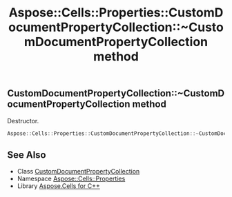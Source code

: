 ﻿---
title: Aspose::Cells::Properties::CustomDocumentPropertyCollection::~CustomDocumentPropertyCollection method
linktitle: ~CustomDocumentPropertyCollection
second_title: Aspose.Cells for C++ API Reference
description: 'Aspose::Cells::Properties::CustomDocumentPropertyCollection::~CustomDocumentPropertyCollection method. Destructor in C++.'
type: docs
weight: 200
url: /cpp/aspose.cells.properties/customdocumentpropertycollection/~customdocumentpropertycollection/
---
## CustomDocumentPropertyCollection::~CustomDocumentPropertyCollection method


Destructor.

```cpp
Aspose::Cells::Properties::CustomDocumentPropertyCollection::~CustomDocumentPropertyCollection()
```

## See Also

* Class [CustomDocumentPropertyCollection](../)
* Namespace [Aspose::Cells::Properties](../../)
* Library [Aspose.Cells for C++](../../../)
